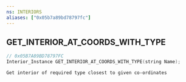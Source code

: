 ```yaml
---
ns: INTERIORS
aliases: ["0x05b7a89bd78797fc"]
---
```

## GET_INTERIOR_AT_COORDS_WITH_TYPE

```c
// 0x05B7A89BD78797FC
Interior_Instance GET_INTERIOR_AT_COORDS_WITH_TYPE(string Name);
```

```
Get interior of required type closest to given co-ordinates
```
